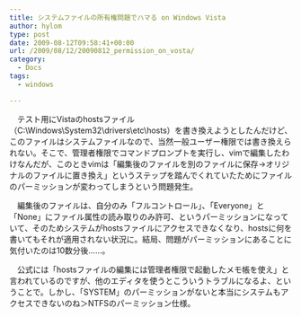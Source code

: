 ```yaml
---
title: システムファイルの所有権問題でハマる on Windows Vista
author: hylom
type: post
date: 2009-08-12T09:58:41+00:00
url: /2009/08/12/20090812_permission_on_vosta/
category:
  - Docs
tags:
  - windows

---
```

　テスト用にVistaのhostsファイル（C:\Windows\System32\drivers\etc\hosts）を書き換えようとしたんだけど、このファイルはシステムファイルなので、当然一般ユーザー権限では書き換えられない。そこで、管理者権限でコマンドプロンプトを実行し、vimで編集したわけなんだが、このときvimは「編集後のファイルを別のファイルに保存→オリジナルのファイルに置き換え」というステップを踏んでくれていたためにファイルのパーミッションが変わってしまうという問題発生。

　編集後のファイルは、自分のみ「フルコントロール」、「Everyone」と「None」にファイル属性の読み取りのみ許可、というパーミッションになっていて、そのためシステムがhostsファイルにアクセスできなくなり、hostsに何を書いてもそれが適用されない状況に。結局、問題がパーミッションにあることに気付いたのは10数分後……。

　公式には「hostsファイルの編集には管理者権限で起動したメモ帳を使え」と言われているのですが、他のエディタを使うとこういうトラブルになるよ、ということで。しかし、「SYSTEM」のパーミッションがないと本当にシステムもアクセスできないのね＞NTFSのパーミッション仕様。
